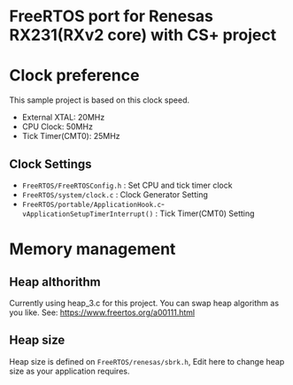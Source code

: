 # FreeRTOS port for Renesas RX231(RXv2 core) with CS+ project


# Clock preference
This sample project is based on this clock speed.

 - External XTAL: 20MHz 
 - CPU Clock: 50MHz
 - Tick Timer(CMT0): 25MHz

## Clock Settings
- `FreeRTOS/FreeRTOSConfig.h`  : Set CPU and tick timer clock
- `FreeRTOS/system/clock.c`    : Clock Generator Setting
- `FreeRTOS/portable/ApplicationHook.c`-`vApplicationSetupTimerInterrupt()` : Tick Timer(CMT0) Setting


# Memory management

## Heap althorithm
 Currently using heap_3.c for this project. You can swap heap algorithm as you like. See: https://www.freertos.org/a00111.html

## Heap size
 Heap size is defined on `FreeRTOS/renesas/sbrk.h`, Edit here to change heap size as your application requires.